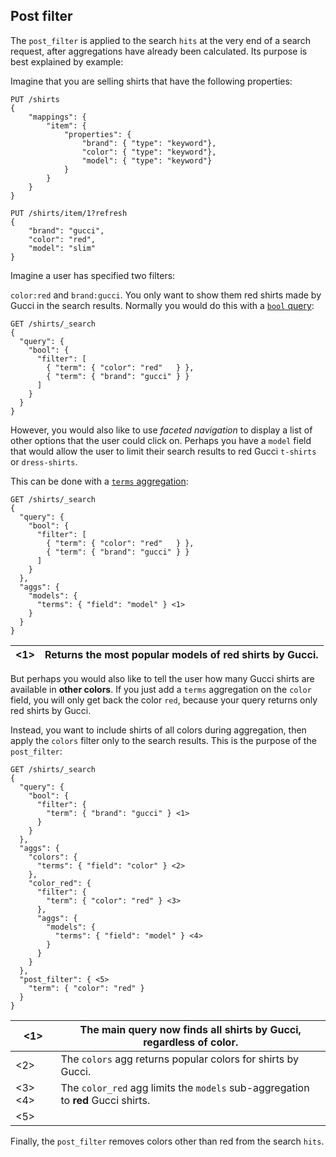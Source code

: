 ## Post filter

The `post_filter` is applied to the search `hits` at the very end of a search request, after aggregations have already been calculated. Its purpose is best explained by example:

Imagine that you are selling shirts that have the following properties:
    
    
    PUT /shirts
    {
        "mappings": {
            "item": {
                "properties": {
                    "brand": { "type": "keyword"},
                    "color": { "type": "keyword"},
                    "model": { "type": "keyword"}
                }
            }
        }
    }
    
    PUT /shirts/item/1?refresh
    {
        "brand": "gucci",
        "color": "red",
        "model": "slim"
    }

Imagine a user has specified two filters:

`color:red` and `brand:gucci`. You only want to show them red shirts made by Gucci in the search results. Normally you would do this with a [`bool` query](query-dsl-bool-query.html):
    
    
    GET /shirts/_search
    {
      "query": {
        "bool": {
          "filter": [
            { "term": { "color": "red"   } },
            { "term": { "brand": "gucci" } }
          ]
        }
      }
    }

However, you would also like to use _faceted navigation_ to display a list of other options that the user could click on. Perhaps you have a `model` field that would allow the user to limit their search results to red Gucci `t-shirts` or `dress-shirts`.

This can be done with a [`terms` aggregation](search-aggregations-bucket-terms-aggregation.html):
    
    
    GET /shirts/_search
    {
      "query": {
        "bool": {
          "filter": [
            { "term": { "color": "red"   } },
            { "term": { "brand": "gucci" } }
          ]
        }
      },
      "aggs": {
        "models": {
          "terms": { "field": "model" } <1>
        }
      }
    }

<1>| Returns the most popular models of red shirts by Gucci.     
---|---  
  
But perhaps you would also like to tell the user how many Gucci shirts are available in **other colors**. If you just add a `terms` aggregation on the `color` field, you will only get back the color `red`, because your query returns only red shirts by Gucci.

Instead, you want to include shirts of all colors during aggregation, then apply the `colors` filter only to the search results. This is the purpose of the `post_filter`:
    
    
    GET /shirts/_search
    {
      "query": {
        "bool": {
          "filter": {
            "term": { "brand": "gucci" } <1>
          }
        }
      },
      "aggs": {
        "colors": {
          "terms": { "field": "color" } <2>
        },
        "color_red": {
          "filter": {
            "term": { "color": "red" } <3>
          },
          "aggs": {
            "models": {
              "terms": { "field": "model" } <4>
            }
          }
        }
      },
      "post_filter": { <5>
        "term": { "color": "red" }
      }
    }

<1>| The main query now finds all shirts by Gucci, regardless of color.     
---|---    
<2>| The `colors` agg returns popular colors for shirts by Gucci.     
<3> <4>| The `color_red` agg limits the `models` sub-aggregation to **red** Gucci shirts.     
<5>| 
Finally, the `post_filter` removes colors other than red from the search `hits`. 
